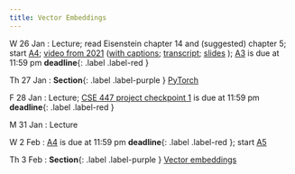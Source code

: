 ```yaml
---
title: Vector Embeddings
---
```


W 26 Jan
: Lecture; read Eisenstein chapter 14 and (suggested) chapter 5; start [A4](assets/docs/A4.pdf); [video from 2021](https://drive.google.com/file/d/1L65GHmZxrGanQyc8n6ncLJ91xjcHFVi7/view?usp=sharing) ([with captions](https://drive.google.com/file/d/1M1-jH9a6QMBuNqQ5kEgGEW0eseWxV2JS/view?usp=sharing); [transcript](https://drive.google.com/file/d/1Y28Q1_yxTSFdft_MY5UNjbnK2-iC_ZoU/view?usp=sharing); [slides](https://drive.google.com/file/d/1ZOTh6VgchorZxpscuy9ovv-6NVgyyH-B/view?usp=sharing) ); [A3](assets/docs/A3.pdf) is due at 11:59 pm **deadline**{: .label .label-red }

Th 27 Jan
: **Section**{: .label .label-purple } [PyTorch](#)

F 28 Jan
: Lecture; [CSE 447 project checkpoint 1](assets/docs/project-447.pdf) is due at 11:59 pm  **deadline**{: .label .label-red }

M 31 Jan
: Lecture

W 2 Feb
:  [A4](assets/docs/A4.pdf) is due at 11:59 pm **deadline**{: .label .label-red }; start [A5](assets/docs/A5.pdf) 

Th 3 Feb
: **Section**{: .label .label-purple } [Vector embeddings](#)

